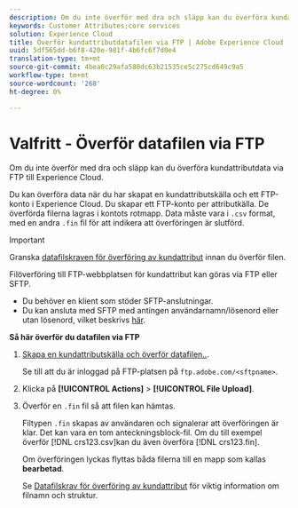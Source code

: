 ```yaml
---
description: Om du inte överför med dra och släpp kan du överföra kundattributdata via FTP till Experience Cloud.
keywords: Customer Attributes;core services
solution: Experience Cloud
title: Överför kundattributdatafilen via FTP | Adobe Experience Cloud
uuid: 5df565dd-b6f8-420e-981f-4b6fc6f7d0e4
translation-type: tm+mt
source-git-commit: 4bea0c29afa580dc63b21535ce5c275cd649c9a5
workflow-type: tm+mt
source-wordcount: '268'
ht-degree: 0%

---
```



# Valfritt - Överför datafilen via FTP

Om du inte överför med dra och släpp kan du överföra kundattributdata via FTP till Experience Cloud.

Du kan överföra data när du har skapat en kundattributskälla och ett FTP-konto i Experience Cloud. Du skapar ett FTP-konto per attributkälla. De överförda filerna lagras i kontots rotmapp. Data måste vara i `.csv` format, med en andra `.fin` fil för att indikera att överföringen är slutförd.

>[!IMPORTANT]
>
>Granska [datafilskraven för överföring av kundattribut](../attributes/crs-data-file.md#concept_DE908F362DF24172BFEF48E1797DAF19) innan du överför filen.

Filöverföring till FTP-webbplatsen för kundattribut kan göras via FTP eller SFTP.

* Du behöver en klient som stöder SFTP-anslutningar.
* Du kan ansluta med SFTP med antingen användarnamn/lösenord eller utan lösenord, vilket beskrivs [här](https://docs.adobe.com/help/en/analytics/export/ftp-and-sftp/secure-file-transfer-protocol/ftp-sftp-cert-auth.html).

**Så här överför du datafilen via FTP**

1. [Skapa en kundattributskälla och överför datafilen..](../attributes/t-crs-usecase.md#task_BCC327B2A0EF4A1BBB2934013AB92B78).

   Se till att du är inloggad på FTP-platsen på `ftp.adobe.com/<sftpname>`.

1. Klicka på **[!UICONTROL Actions]** > **[!UICONTROL File Upload]**.

1. Överför en `.fin` fil så att filen kan hämtas.

   Filtypen `.fin` skapas av användaren och signalerar att överföringen är klar. Det kan vara en tom anteckningsblock-fil. Om du till exempel överför [!DNL crs123.csv]kan du även överföra [!DNL crs123.fin].

   Om överföringen lyckas flyttas båda filerna till en mapp som kallas **bearbetad**.

   Se [Datafilskrav för överföring av kundattribut](../attributes/crs-data-file.md#concept_DE908F362DF24172BFEF48E1797DAF19) för viktig information om filnamn och struktur.
